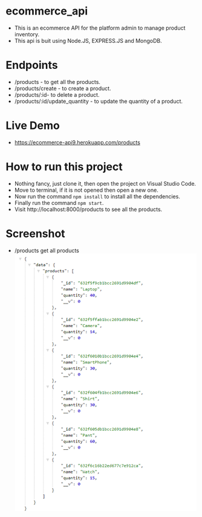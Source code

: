 # ecommerce_api
- This is an ecommerce API for the platform admin to manage product inventory.
- This api is buit using Node.JS, EXPRESS.JS and MongoDB.

# Endpoints
- /products - to get all the products.
- /products/create - to create a product.
- /products/:id- to delete a product.
- /products/:id/update_quantity - to update the quantity of a product.

# Live Demo
- https://ecommerce-api9.herokuapp.com/products

# How to run this project
- Nothing fancy, just clone it, then open the project on Visual Studio Code.
- Move to terminal, if it is not opened then open a new one.
- Now run the command `npm install` to install all the dependencies.
- Finally run the command `npm start`.
- Visit http://localhost:8000/products to see all the products.

# Screenshot
- /products get all products
  ![All Products](images/json.png)
